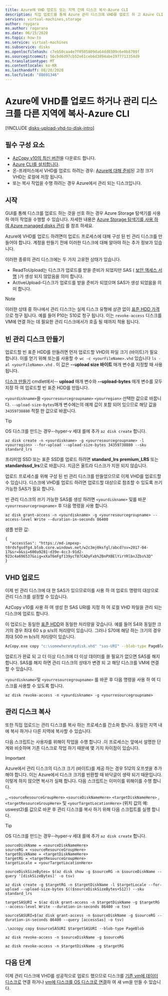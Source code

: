 ```yaml
---
title: Azure에 VHD 업로드 또는 지역 간에 디스크 복사-Azure CLI
description: 직접 업로드를 통해 Azure 관리 디스크에 VHD를 업로드 하 고 Azure CLI를 사용 하 여 여러 지역에 관리 되는 디스크를 복사 하는 방법을 알아봅니다.
services: virtual-machines,storage
author: roygara
ms.author: rogarana
ms.date: 06/15/2020
ms.topic: how-to
ms.service: virtual-machines
ms.subservice: disks
ms.openlocfilehash: c7eb50caa4e7f0505809da64dd0309c6e0b8709f
ms.sourcegitcommit: 56cbd6d97cb52e61ceb6d3894abe1977713354d9
ms.translationtype: MT
ms.contentlocale: ko-KR
ms.lasthandoff: 08/20/2020
ms.locfileid: "88691346"
---
```

# <a name="upload-a-vhd-to-azure-or-copy-a-managed-disk-to-another-region---azure-cli"></a>Azure에 VHD를 업로드 하거나 관리 디스크를 다른 지역에 복사-Azure CLI

[!INCLUDE [disks-upload-vhd-to-disk-intro](../../../includes/disks-upload-vhd-to-disk-intro.md)]

## <a name="prerequisites"></a>필수 구성 요소

- [AzCopy v10의 최신 버전](../../storage/common/storage-use-azcopy-v10.md#download-and-install-azcopy)을 다운로드 합니다.
- [Azure CLI를 설치합니다](/cli/azure/install-azure-cli).
- 온-프레미스에서 VHD를 업로드 하려는 경우: [Azure에 대해 준비](../windows/prepare-for-upload-vhd-image.md)된 고정 크기 VHD는 로컬에 저장 됩니다.
- 또는 복사 작업을 수행 하려는 경우 Azure에서 관리 되는 디스크입니다.

## <a name="getting-started"></a>시작

GUI를 통해 디스크를 업로드 하는 것을 선호 하는 경우 Azure Storage 탐색기를 사용 하 여이 작업을 수행할 수 있습니다. 자세한 내용은 [Azure Storage 탐색기를 사용 하 여 Azure managed disks 관리](../disks-use-storage-explorer-managed-disks.md) 를 참조 하세요.

Azure에 VHD를 업로드 하려면이 업로드 프로세스에 대해 구성 된 빈 관리 디스크를 만들어야 합니다. 계정을 만들기 전에 이러한 디스크에 대해 알아야 하는 추가 정보가 있습니다.

이러한 종류의 관리 디스크에는 두 가지 고유한 상태가 있습니다.

- ReadToUpload는 디스크가 업로드를 받을 준비가 되었지만 SAS ( [보안 액세스 서명](../../storage/common/storage-sas-overview.md) )가 생성 되지 않았음을 의미 합니다.
- ActiveUpload-디스크가 업로드를 받을 준비가 되었으며 SAS가 생성 되었음을 의미 합니다.

> [!NOTE]
> 이러한 상태 중 하나에서 관리 디스크는 실제 디스크 유형에 상관 없이 [표준 HDD 가격](https://azure.microsoft.com/pricing/details/managed-disks/)으로 청구 됩니다. 예를 들어 P10는 S10로 청구 됩니다. 이는 `revoke-access` 디스크를 VM에 연결 하는 데 필요한 관리 디스크에서가 호출 될 때까지 적용 됩니다.

## <a name="create-an-empty-managed-disk"></a>빈 관리 디스크 만들기

업로드할 빈 표준 HDD를 만들려면 먼저 업로드할 VHD의 파일 크기 (바이트)가 필요 합니다. 이를 얻기 위해 또는를 사용할 수 `wc -c <yourFileName>.vhd` 있습니다 `ls -al <yourFileName>.vhd` . 이 값은 **--upload size 바이트** 매개 변수를 지정할 때 사용 됩니다.

[디스크 만들기](/cli/azure/disk#az-disk-create) cmdlet에서-- **upload** 매개 변수와 **--upload-bytes** 매개 변수를 모두 지정 하 여 업로드할 빈 표준 HDD를 만듭니다.

`<yourdiskname>`을 `<yourresourcegroupname>` `<yourregion>` 선택한 값으로 바꿉니다. `--upload-size-bytes`매개 변수에는의 예제 값이 포함 되어 있으므로 해당 값을 `34359738880` 적절 한 값으로 바꿉니다.

> [!TIP]
> OS 디스크를 만드는 경우--hyper-v 세대 <yourGeneration> 를에 추가 `az disk create` 합니다.

```azurecli
az disk create -n <yourdiskname> -g <yourresourcegroupname> -l <yourregion> --for-upload --upload-size-bytes 34359738880 --sku standard_lrs
```

프리미엄 SSD 또는 표준 SSD를 업로드 하려면 **standard_lrs** **premium_LRS** 또는 **standardssd_lrs**으로 바꿉니다. 지금은 울트라 디스크가 지원 되지 않습니다.

업로드 프로세스를 위해 구성 된 빈 관리 디스크를 만들었으므로 이제 VHD를 업로드할 수 있습니다. 디스크에 VHD를 업로드 하려면 업로드할 대상으로 참조할 수 있도록 쓰기 가능한 SAS가 필요 합니다.

빈 관리 디스크의 쓰기 가능한 SAS를 생성 하려면 `<yourdiskname>` 및를 바꾼 `<yourresourcegroupname>` 후 다음 명령을 사용 합니다.

```azurecli
az disk grant-access -n <yourdiskname> -g <yourresourcegroupname> --access-level Write --duration-in-seconds 86400
```

샘플 반환 값:

```output
{
  "accessSas": "https://md-impexp-t0rdsfgsdfg4.blob.core.windows.net/w2c3mj0ksfgl/abcd?sv=2017-04-17&sr=b&si=600a9281-d39e-4cc3-91d2-923c4a696537&sig=xXaT6mFgf139ycT87CADyFxb%2BnPXBElYirYRlbnJZbs%3D"
}
```

## <a name="upload-a-vhd"></a>VHD 업로드

이제 빈 관리 디스크에 대 한 SAS가 있으므로이를 사용 하 여 업로드 명령의 대상으로 관리 디스크를 설정할 수 있습니다.

AzCopy v10를 사용 하 여 생성 한 SAS URI를 지정 하 여 로컬 VHD 파일을 관리 되는 디스크에 업로드 합니다.

이 업로드는 동일한 [표준 HDD](disks-types.md#standard-hdd)와 동일한 처리량을 갖습니다. 예를 들어 S4와 동일한 크기의 경우 최대 60 s p s/s의 처리량이 있습니다. 그러나 S70에 해당 하는 크기의 경우 최대 500 m b/s의 처리량이 있습니다.

```bash
AzCopy.exe copy "c:\somewhere\mydisk.vhd" "sas-URI" --blob-type PageBlob
```

업로드가 완료 되 고 더 이상 디스크에 더 이상 데이터를 쓸 필요가 없으면 SAS를 해지 합니다. SAS를 해지 하면 관리 디스크의 상태가 변경 되 고 해당 디스크를 VM에 연결할 수 있습니다.

`<yourdiskname>`및 `<yourresourcegroupname>` 를 바꾼 후 다음 명령을 사용 하 여 디스크를 사용할 수 있도록 합니다.

```azurecli
az disk revoke-access -n <yourdiskname> -g <yourresourcegroupname>
```

## <a name="copy-a-managed-disk"></a>관리 디스크 복사

또한 직접 업로드는 관리 디스크를 복사 하는 프로세스를 간소화 합니다. 동일한 지역 내에 복사 하거나 다른 지역에 복사할 수 있습니다.

다음 스크립트는 사용자를 위해이 작업을 수행 합니다 .이 프로세스는 앞에서 설명한 단계와 비슷하며 기존 디스크로 작업 하기 때문에 몇 가지 차이점이 있습니다.

> [!IMPORTANT]
> Azure에서 관리 디스크의 디스크 크기 (바이트)를 제공 하는 경우 512의 오프셋을 추가 해야 합니다. 이는 Azure에서 디스크 크기를 반환할 때 바닥글이 생략 되기 때문입니다. 이렇게 하지 않으면 복사가 실패 합니다. 다음 스크립트는 이미이를 위해이를 수행 합니다.

,, `<sourceResourceGroupHere>` `<sourceDiskNameHere>` `<targetDiskNameHere>` , `<targetResourceGroupHere>` 및 `<yourTargetLocationHere>` (위치 값의 예: uswest2)를 값으로 바꾼 후 관리 디스크를 복사 하기 위해 다음 스크립트를 실행 합니다.

> [!TIP]
> OS 디스크를 만드는 경우--hyper-v 세대 <yourGeneration> 를에 추가 `az disk create` 합니다.

```azurecli
sourceDiskName = <sourceDiskNameHere>
sourceRG = <sourceResourceGroupHere>
targetDiskName = <targetDiskNameHere>
targetRG = <targetResourceGroupHere>
targetLocale = <yourTargetLocationHere>

sourceDiskSizeBytes= $(az disk show -g $sourceRG -n $sourceDiskName --query '[diskSizeBytes]' -o tsv)

az disk create -g $targetRG -n $targetDiskName -l $targetLocale --for-upload --upload-size-bytes $(($sourceDiskSizeBytes+512)) --sku standard_lrs

targetSASURI = $(az disk grant-access -n $targetDiskName -g $targetRG  --access-level Write --duration-in-seconds 86400 -o tsv)

sourceSASURI=$(az disk grant-access -n $sourceDiskName -g $sourceRG --duration-in-seconds 86400 --query [accessSas] -o tsv)

.\azcopy copy $sourceSASURI $targetSASURI --blob-type PageBlob

az disk revoke-access -n $sourceDiskName -g $sourceRG

az disk revoke-access -n $targetDiskName -g $targetRG
```

## <a name="next-steps"></a>다음 단계

이제 관리 디스크에 VHD를 성공적으로 업로드 했으므로 디스크를 [기존 vm에 데이터 디스크로](add-disk.md) 연결 하거나 [vm에 디스크를 OS 디스크로 연결](upload-vhd.md#create-the-vm)하 여 새 vm을 만들 수 있습니다. 
